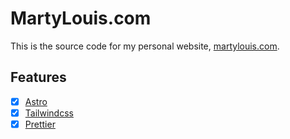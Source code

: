 # MartyLouis.com

This is the source code for my personal website, [martylouis.com](https://martylouis.com).

## Features

- [x] [Astro](https://astro.build)
- [x] [Tailwindcss](https://tailwindcss.com)
- [x] [Prettier](https://prettier.io)

